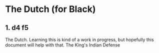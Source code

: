 # The Dutch (for Black)

## 1. d4 f5

The Dutch. Learning this is kind of a work in progress, but hopefully this
document will help with that. The King's Indian Defense

